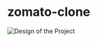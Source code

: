 # zomato-clone
![Design of the Project](https://github.com/ZomatoClone/designs/Landing\Page\[Website].png)
